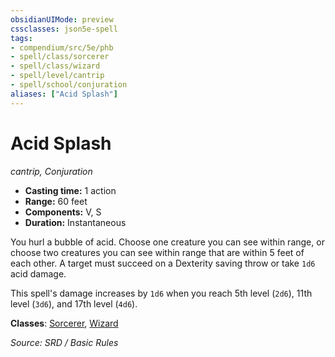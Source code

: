 ```yaml
---
obsidianUIMode: preview
cssclasses: json5e-spell
tags:
- compendium/src/5e/phb
- spell/class/sorcerer
- spell/class/wizard
- spell/level/cantrip
- spell/school/conjuration
aliases: ["Acid Splash"]
---
```

# Acid Splash
*cantrip, Conjuration*  

- **Casting time:** 1 action
- **Range:** 60 feet
- **Components:** V, S
- **Duration:** Instantaneous

You hurl a bubble of acid. Choose one creature you can see within range, or choose two creatures you can see within range that are within 5 feet of each other. A target must succeed on a Dexterity saving throw or take `1d6` acid damage.

This spell's damage increases by `1d6` when you reach 5th level (`2d6`), 11th level (`3d6`), and 17th level (`4d6`).

**Classes**: [Sorcerer](compendium/classes/sorcerer.md), [Wizard](compendium/classes/wizard.md)

*Source: SRD / Basic Rules*